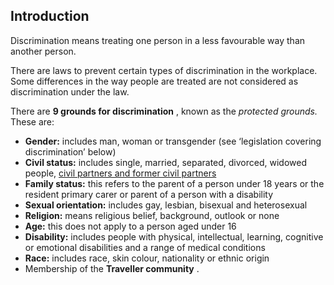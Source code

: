 ##  Introduction

Discrimination means treating one person in a less favourable way than another
person.

There are laws to prevent certain types of discrimination in the workplace.
Some differences in the way people are treated are not considered as
discrimination under the law.

There are **9 grounds for discrimination** , known as the _protected grounds._
These are:

  * **Gender:** includes man, woman or transgender (see ‘legislation covering discrimination’ below) 
  * **Civil status:** includes single, married, separated, divorced, widowed people, [ civil partners and former civil partners ](/en/birth-family-relationships/civil-partnerships/civil-partnerships/)
  * **Family status:** this refers to the parent of a person under 18 years or the resident primary carer or parent of a person with a disability 
  * **Sexual orientation:** includes gay, lesbian, bisexual and heterosexual 
  * **Religion:** means religious belief, background, outlook or none 
  * **Age:** this does not apply to a person aged under 16 
  * **Disability:** includes people with physical, intellectual, learning, cognitive or emotional disabilities and a range of medical conditions 
  * **Race:** includes race, skin colour, nationality or ethnic origin 
  * Membership of the **Traveller community** . 
